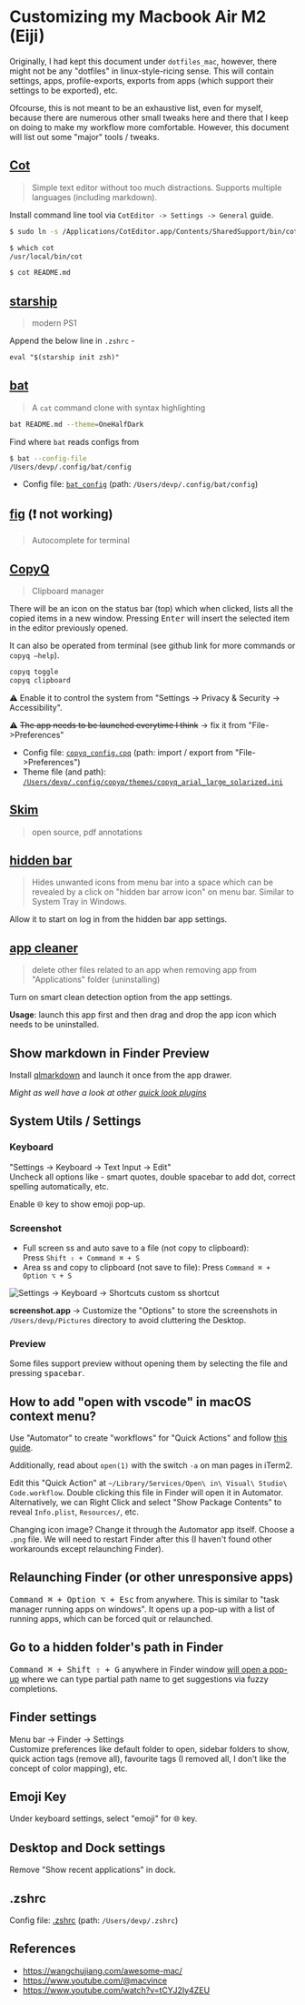 # Customizing my Macbook Air M2 (Eiji)

Originally, I had kept this document under `dotfiles_mac`, however, there might not be any "dotfiles" in linux-style-ricing sense. This will contain settings, apps, profile-exports, exports from apps (which support their settings to be exported), etc.   

Ofcourse, this is not meant to be an exhaustive list, even for myself, because there are numerous other small tweaks here and there that I keep on doing to make my workflow more comfortable. However, this document will list out some "major" tools / tweaks.   

## [Cot](https://coteditor.com/) 

> Simple text editor without too much distractions. Supports multiple languages (including markdown).  

Install command line tool via `CotEditor -> Settings -> General` guide.  

```bash
$ sudo ln -s /Applications/CotEditor.app/Contents/SharedSupport/bin/cot /usr/local/bin/cot

$ which cot
/usr/local/bin/cot

$ cot README.md
```

## [starship](https://starship.rs/)

> modern PS1  

Append the below line in `.zshrc` -  

```txt
eval "$(starship init zsh)"
```

## [bat](https://github.com/sharkdp/bat)

>  A `cat` command clone with syntax highlighting  

```bash
bat README.md --theme=OneHalfDark
```

Find where `bat` reads configs from  

```bash
$ bat --config-file
/Users/devp/.config/bat/config
```

- Config file: [`bat_config`](./bat_config)  (path: `/Users/devp/.config/bat/config`)  

## [fig](https://fig.io/) (❗️ not working)

> Autocomplete for terminal  

## [CopyQ](https://github.com/hluk/CopyQ)

> Clipboard manager   

There will be an icon on the status bar (top) which when clicked, lists all the copied items in a new window. Pressing <kbd>Enter</kbd> will insert the selected item in the editor previously opened.    

It can also be operated from terminal (see github link for more commands or `copyq —help`).  

```bash
copyq toggle
copyq clipboard
```

⚠️ Enable it to control the system from "Settings -> Privacy & Security -> Accessibility".  

⚠️ ~~The app needs to be launched everytime I think~~  -> fix it from "File->Preferences"  

- Config file: [`copyq_config.cpq`](./copyq_config.cpq) (path: import / export from "File->Preferences")    
- Theme file (and path): [`/Users/devp/.config/copyq/themes/copyq_arial_large_solarized.ini`](./copyq_arial_large_solarized.ini)   

## [Skim](https://skim-app.sourceforge.io/)

> open source, pdf annotations  

## [hidden bar](https://github.com/dwarvesf/hidden)

> Hides unwanted icons from menu bar into a space which can be revealed by a click on "hidden bar arrow icon" on menu bar. Similar to System Tray in Windows.  

Allow it to start on log in from the hidden bar app settings.  

## [app cleaner](https://freemacsoft.net/appcleaner/)

> delete other files related to an app when removing app from "Applications" folder (uninstalling)  

Turn on smart clean detection option from the app settings.  

**Usage**: launch this app first and then drag and drop the app icon which needs to be uninstalled.  

## Show markdown in Finder Preview

Install [qlmarkdown](https://github.com/toland/qlmarkdown) and launch it once from the app drawer.  

*Might as well have a look at other [quick look plugins](https://github.com/sindresorhus/quick-look-plugins)*  



## System Utils / Settings

### Keyboard

"Settings -> Keyboard -> Text Input -> Edit"  
Uncheck all options like - smart quotes, double spacebar to add dot, correct spelling automatically, etc.  

Enable 🌐 key to show emoji pop-up.  

### Screenshot

- Full screen ss and auto save to a file (not copy to clipboard): Press `Shift ⇧ + Command ⌘ + S`   
- Area ss and copy to clipboard (not save to file): Press `Command ⌘ + Option ⌥ + S`

![Settings -> Keyboard -> Shortcuts custom ss shortcut](screenshot_keyboard_shortcut.png)

**screenshot.app** -> Customize the "Options" to store the screenshots in `/Users/devp/Pictures` directory to avoid cluttering the Desktop.  


### Preview

Some files support preview without opening them by selecting the file and pressing <kbd>spacebar</kbd>.  

## How to add "open with vscode" in macOS context menu?

Use "Automator" to create "workflows" for "Quick Actions" and follow [this guide](https://gist.github.com/idleberg/bc65021a736e9139e3e31f7f2c761d5d).  

Additionally, read about `open(1)` with the switch `-a` on man pages in iTerm2.  

Edit this "Quick Action" at `~/Library/Services/Open\ in\ Visual\ Studio\ Code.workflow`. Double clicking this file in Finder will open it in Automator. Alternatively, we can Right Click and select "Show Package Contents" to reveal `Info.plist`, `Resources/`, etc.  

Changing icon image? Change it through the Automator app itself. Choose a `.png` file. We will need to restart Finder after this (I haven't found other workarounds except relaunching Finder).  

## Relaunching Finder (or other unresponsive apps)

<kbd>Command ⌘ + Option ⌥ + Esc</kbd> from anywhere. This is similar to "task manager running apps on windows". It opens up a pop-up with a list of running apps, which can be forced quit or relaunched.  

## Go to a hidden folder's path in Finder

<kbd>Command ⌘ + Shift ⇧ + G</kbd> anywhere in Finder window [will open a pop-up](https://apple.stackexchange.com/questions/63791/is-it-possible-to-edit-the-path-and-view-the-folder-path-in-the-finder) where we can type partial path name to get suggestions via fuzzy completions.   

## Finder settings

Menu bar -> Finder -> Settings  
Customize preferences like default folder to open, sidebar folders to show, quick action tags (remove all), favourite tags (I removed all, I don't like the concept of color mapping), etc.

## Emoji Key

Under keyboard settings, select "emoji" for 🌐 key.  

## Desktop and Dock settings

Remove "Show recent applications" in dock.  

## .zshrc

Config file: [.zshrc](./zshrc) (path: `/Users/devp/.zshrc`)

## References

- https://wangchujiang.com/awesome-mac/  
- https://www.youtube.com/@macvince  
- https://www.youtube.com/watch?v=tCYJ2Iy4ZEU
